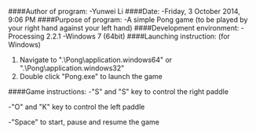 ####Author of program: 
-Yunwei Li
####Date:
-Friday, 3 October 2014, 9:06 PM
####Purpose of program:
-A simple Pong game (to be played by your right hand against your left hand)
####Development environment: 
-Processing 2.2.1
-Windows 7 (64bit)
####Launching instruction: (for Windows)
1. Navigate to ".\Pong\application.windows64" or ".\Pong\application.windows32"
2. Double click "Pong.exe" to launch the game

####Game instructions:
-"S" and "S" key to control the right paddle

-"O" and "K" key to control the left paddle

-"Space" to start, pause and resume the game
